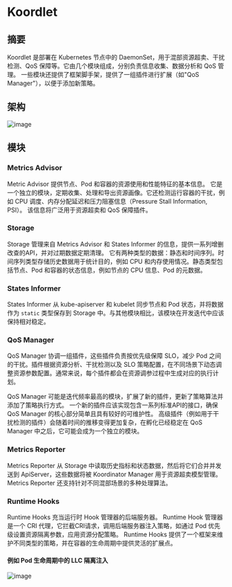 # Koordlet


## 摘要
Koordlet 是部署在 Kubernetes 节点中的 DaemonSet，用于混部资源超卖、干扰检测、QoS 保障等。它由几个模块组成，分别负责信息收集、数据分析和 QoS 管理。
一些模块还提供了框架脚手架，提供了一组插件进行扩展（如"QoS Manager"），以便于添加新策略。


## 架构
![image](/img/koordlet-arch.svg)

## 模块

### Metrics Advisor
Metric Advisor 提供节点、Pod 和容器的资源使用和性能特征的基本信息。
它是一个独立的模块，定期收集、处理和导出资源画像。它还检测运行容器的干扰，例如 CPU 调度、内存分配延迟和压力阻塞信息（Pressure Stall Information, PSI）。
该信息将广泛用于资源超卖和 QoS 保障插件。

### Storage
Storage 管理来自 Metrics Advisor 和 States Informer 的信息，提供一系列增删改查的API，并对过期数据定期清理。
它有两种类型的数据：静态和时间序列。时间序列类型存储历史数据用于统计目的，例如 CPU 和内存使用情况。静态类型包括节点、Pod 和容器的状态信息，例如节点的 CPU 信息、Pod 的元数据。

### States Informer
States Informer 从 kube-apiserver 和 kubelet 同步节点和 Pod 状态，并将数据作为 `static` 类型保存到 Storage 中。与其他模块相比，该模块在开发迭代中应该保持相对稳定。

### QoS Manager
QoS Manager 协调一组插件，这些插件负责按优先级保障 SLO，减少 Pod 之间的干扰。插件根据资源分析、干扰检测以及 SLO 策略配置，在不同场景下动态调整资源参数配置。通常来说，每个插件都会在资源调参过程中生成对应的执行计划。

QoS Manager 可能是迭代频率最高的模块，扩展了新的插件，更新了策略算法并添加了策略执行方式。
一个新的插件应该实现包含一系列标准API的接口，确保 QoS Manager 的核心部分简单且具有较好的可维护性。
高级插件（例如用于干扰检测的插件）会随着时间的推移变得更加复杂，在孵化已经稳定在 QoS Manager 中之后，它可能会成为一个独立的模块。

### Metrics Reporter
Metrics Reporter 从 Storage 中读取历史指标和状态数据，然后将它们合并并发送到 ApiServer，这些数据将被 Koordinator Manager 用于资源超卖模型管理。
Metrics Reporter 还支持针对不同混部场景的多种处理算法。

### Runtime Hooks
Runtime Hooks 充当运行时 Hook 管理器的后端服务器。 Runtime Hook 管理器是一个 CRI 代理，它拦截CRI请求，调用后端服务器注入策略，如通过 Pod 优先级设置资源隔离参数，应用资源分配策略。
Runtime Hooks 提供了一个框架来维护不同类型的策略，并在容器的生命周期中提供灵活的扩展点。

#### 例如 Pod 生命周期中的 LLC 隔离注入
![image](/img/llc-isolation.svg)

